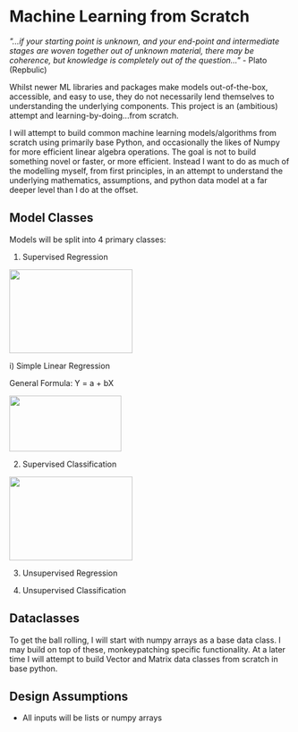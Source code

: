 # Machine Learning from Scratch

_"...if your starting point is unknown, and your end-point and intermediate stages are woven together out of unknown material, there may be coherence, but knowledge is completely out of the question..."_ - Plato (Repbulic)

Whilst newer ML libraries and packages make models out-of-the-box, accessible, and easy to use, they do not necessarily lend themselves to understanding the underlying components.  This project is an (ambitious) attempt and learning-by-doing...from scratch.

I will attempt to build common machine learning models/algorithms from scratch using primarily base Python, and occasionally the likes of Numpy for more efficient linear algebra operations.  The goal is not to build something novel or faster, or more efficient.  Instead I want to do as much of the modelling myself, from first principles, in an attempt to understand the underlying mathematics, assumptions, and python data model at a far deeper level than I do at the offset.   

## Model Classes

Models will be split into 4 primary classes:

1) Supervised Regression

<img src="https://upload.wikimedia.org/wikipedia/commons/thumb/3/3a/Linear_regression.svg/438px-Linear_regression.svg.png" width="220" height="150">

i) Simple Linear Regression

General Formula: Y = a + bX

<img src="https://www.statisticshowto.datasciencecentral.com/wp-content/uploads/2009/11/linearregressionequations.bmp" width="200" height="100">

2) Supervised Classification

<img src="https://www.mathworks.com/matlabcentral/mlc-downloads/downloads/submissions/63621/versions/2/screenshot.gif" width="220" height="150">

3) Unsupervised Regression    

4) Unsupervised Classification

## Dataclasses

To get the ball rolling, I will start with numpy arrays as a base data class.  I may build on top of these, monkeypatching specific functionality.  At a later time I will attempt to build Vector and Matrix data classes from scratch in base python.  

## Design Assumptions

* All inputs will be lists or numpy arrays
